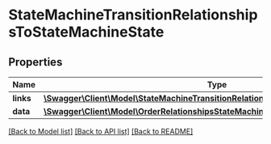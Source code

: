 # StateMachineTransitionRelationshipsToStateMachineState

## Properties
Name | Type | Description | Notes
------------ | ------------- | ------------- | -------------
**links** | [**\Swagger\Client\Model\StateMachineTransitionRelationshipsToStateMachineStateLinks**](StateMachineTransitionRelationshipsToStateMachineStateLinks.md) |  | [optional] 
**data** | [**\Swagger\Client\Model\OrderRelationshipsStateMachineStateData**](OrderRelationshipsStateMachineStateData.md) |  | [optional] 

[[Back to Model list]](../../README.md#documentation-for-models) [[Back to API list]](../../README.md#documentation-for-api-endpoints) [[Back to README]](../../README.md)

